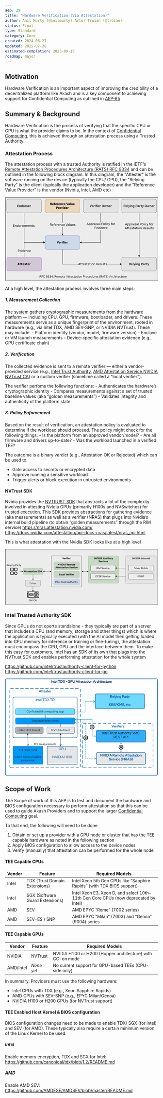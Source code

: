 ```yaml
---
aep: 29
title: "Hardware Verification (Via Attestation)"
author: Anil Murty (@anilmurty) Artur Troian (@troian)
status: Final
type: Standard
category: Core
created: 2024-06-27
updated: 2025-07-30
estimated-completion: 2025-09-15
roadmap: major
---
```

## Motivation

Hardware Verification is an important aspect of improving the credibility of a decentralized platform like Akash and is a key component to achieving support for Confidential Computing as outlined in [AEP-65](https://akash.network/roadmap/aep-65/)

## Summary & Background

Hardware Verification is the process of verifying that the specific CPU or GPU is what the provider claims to be. In the context of [Confidential Computing](https://akash.network/roadmap/aep-65/), this is achieved through an attestation process using a Trusted Authority

### Attestation Process
The attestation process with a trusted Authority is ratified in the  IETF's [Remote Attestation Procedures Architecture (RATS) RFC 9334](https://datatracker.ietf.org/doc/rfc9334/) and can be outlined in the following block diagram. In this diagram, the "Attester" is the software running on the device (typically the CPU/ GPU), the "Relying Party" is the client (typically the application developer) and the "Reference Value Provider" is the vendor (Nvidia, Intel, AMD etc)

![Attestation High-Level Flow](attestation-high-level.png)

At a high level, the attestation process involves three main steps:

##### 1.  Measurement Collection 
   The system gathers cryptographic measurements from the hardware platform — including CPU, GPU, firmware, bootloader, and drivers. These measurements serve as a unique fingerprint of the environment, rooted in hardware (e.g., via Intel TDX, AMD SEV-SNP, or NVIDIA NVTrust). These may include:
     - Platform identity (vendor, model, firmware version)
     - Enclave or VM launch measurements
     - Device-specific attestation evidence (e.g., GPU certificate chain)


##### 2. Verification
   The collected evidence is sent to a remote verifier — either a vendor-provided service (e.g., [Intel Trust Authority](https://www.intel.com/content/www/us/en/security/trust-authority.html), [AMD Attestation Service](https://www.amd.com/content/dam/amd/en/documents/developer/lss-snp-attestation.pdf),[NVIDIA NVTrust CA](https://docs.nvidia.com/attestation/#overview)) or a custom verifier (sometime called a “local verifier”). 
   
   The verifier perfoms the following functions:
     - Authenticates the hardware’s cryptographic identity
     - Compares measurements against a set of trusted baseline values (aka “golden measurements”)
     - Validates integrity and authenticity of the platform state

##### 3. **Policy Enforcement**
   Based on the result of verification, an attestation policy is evaluated to determine if the workload should proceed. The policy might check for the following things:
     - Is the platform from an approved vendor/model?
     - Are all firmware and drivers up-to-date?
     - Was the workload launched in a verified TEE?

  The outcome is a binary verdict (e.g., Attestation OK or Rejected) which can be used to:
  - Gate access to secrets or encrypted data
  - Approve running a sensitive workload
  - Trigger alerts or block execution in untrusted environments

#### NVTrust SDK

Nvidia provides the [NVTRUST SDK](https://github.com/NVIDIA/nvtrust) that abstracts a lot of the complexity involved in attesting Nvidia GPUs (primarily H100s and NVSwitches) for trusted execution. This SDK provides abstractions for gathering evidence (aka measurements) as well as a verifier (NRAS) that plugs into Nvidia’s internal build pipeline (to obtain “golden measurements” through the RIM service)
https://nras.attestation.nvidia.com/
https://docs.nvidia.com/attestation/api-docs-nras/latest/nras_api.html 

This is what attestation with the Nvidia SDK looks like at a high level

![NVTrust Attestation](nvtrust-attestation.png)

### Intel Trusted Authority SDK
Since GPUs do not operte standalone - they typically are part of a server that includes a CPU (and memory, storage and other things) which is where the application is typically executed (with the AI model then getting loaded into GPU memory for inference or training or fine-tuning), the attestation must encompass the CPU, GPU and the interface between them. To make this easy for customers, Intel has an SDK of its own that plugs into the NVTrust SDK and enables performing attestation for the whole system

https://github.com/intel/trustauthority-client-for-python 
https://github.com/intel/trustauthority-client-for-go 

![Intel Attestation](intel-ita-attestation.png)


## Scope of Work

The Scope of work of this AEP is to test and document the hardware and BIOS configuration necessary to perform attestation so that this can be used to guide Akash Providers and to support the larger [Confidential Computing](https://akash.network/roadmap/aep-65/) goal. 

To that end, the following will need to be done

1. Obtain or set up a provider with a GPU node or cluster that has the TEE capable hardware as noted in the following section 
2. Apply BIOS configuration to allow access to the device nodes
3. Verify (manually) that attestation can be performed for the whole node

#### TEE Capable CPUs

| Vendor | Feature                              | Required Models                                                                 |
|--------|--------------------------------------|---------------------------------------------------------------------------------|
| Intel  | TDX (Trust Domain Extensions)        | Intel Xeon 5th Gen CPUs like “Sapphire Rapids” (with TDX BIOS support)          |
| Intel  | SGX (Software Guard Extensions)      | Intel Xeon E3, Xeon D, and select 10th–11th Gen Core CPUs (now deprecated by Intel) |
| AMD    | SEV                                  | AMD EPYC “Rome” (7002 series)                                                   |
| AMD    | SEV-ES / SNP                         | AMD EPYC “Milan” (7003) and “Genoa” (9004) series                               |

#### TEE Capable GPUs

| Vendor      | Feature     | Required Models                                                                 |
|-------------|-------------|---------------------------------------------------------------------------------|
| NVIDIA      | NVTrust     | NVIDIA H100 or H200 (Hopper architecture) with CC-on mode                       |
| AMD/Intel   | _None yet_  | No current support for GPU-based TEEs (CPU-side only)                           |

In summary, Providers must use the following hardware:
- Intel CPUs with TDX (e.g., Xeon Sapphire Rapids)
- AMD CPUs with SEV-SNP (e.g., EPYC Milan/Genoa)
- NVIDIA H100 or H200 GPUs (for NVTrust support)

#### TEE Enabled Host Kernel & BIOS configuration

BIOS configuration changes need to be made to enable TDX/ SGX (for intel) and SEV (for AMD). These typically also require a certain minimum version of the Linux Kernel to be used.

##### Intel

Enable memory encryption, TDX and SGX for Intel: https://github.com/canonical/tdx/blob/1.2/README.md 

##### AMD

Enable AMD SEV: https://github.com/AMDESE/AMDSEV/blob/master/README.md 
